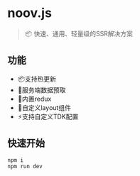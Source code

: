 # noov.js

> 📦 快速、通用、轻量级的SSR解决方案


## 功能

- 📦支持热更新
- 📱服务端数据预取
- 💪内置redux
- 🧳自定义layout组件
- ⚡️支持自定义TDK配置

## 快速开始

```shell
npm i 
npm run dev
```